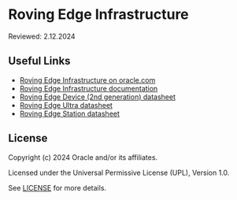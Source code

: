 # Roving Edge Infrastructure

Reviewed: 2.12.2024

## Useful Links

- [Roving Edge Infrastructure on oracle.com](https://www.oracle.com/cloud/roving-edge-infrastructure/)
- [Roving Edge Infrastructure documentation](https://docs.oracle.com/en-us/iaas/Content/Rover/)
- [Roving Edge Device (2nd generation) datasheet](https://www.oracle.com/a/ocom/docs/data-sheet-roving-edge-device.pdf)
- [Roving Edge Ultra datasheet](https://www.oracle.com/a/ocom/docs/data-sheet-roving-edge-ultra.pdf)
- [Roving Edge Station datasheet](https://www.oracle.com/a/ocom/docs/data-sheet-roving-edge-station.pdf)

## License

Copyright (c) 2024 Oracle and/or its affiliates.

Licensed under the Universal Permissive License (UPL), Version 1.0.

See [LICENSE](https://github.com/oracle-devrel/technology-engineering/blob/main/LICENSE) for more details.
